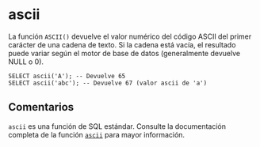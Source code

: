 ﻿---
SidebarGroup: "index-text-functions"
Autogenerated: true
---

# ascii

La función `ASCII()` devuelve el valor numérico del código ASCII del primer carácter de una cadena de texto. Si la cadena está vacía, el resultado puede variar según el motor de base de datos (generalmente devuelve NULL o 0).

```
SELECT ascii('A'); -- Devuelve 65
SELECT ascii('abc'); -- Devuelve 67 (valor ascii de 'a')
```


## Comentarios 

`ascii` es una función de SQL estándar. Consulte la documentación completa de la función [`ascii`](https://learn.microsoft.com/es-es/sql/t-sql/functions/ascii-transact-sql) para mayor información.
